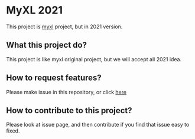 # MyXL 2021

This project is [myxl](https://github.com/aztecrabbit/myxl) project, but in 2021 version.


What this project do?
---------------------

This project is like myxl original project, but we will accept all 2021 idea.


How to request features?
------------------------

Please make issue in this repository, or click [here](https://github.com/username5513000/myxl-2021/issues)


How to contribute to this project?
----------------------------------

Please look at issue page, and then contribute if you find that issue easy to fixed.
